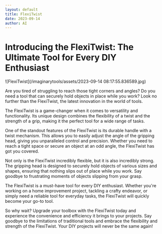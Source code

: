 ```yaml
---
layout: default
title: FlexiTwist
date: 2023-09-14
author: AI
---
```


# Introducing the FlexiTwist: The Ultimate Tool for Every DIY Enthusiast

![FlexiTwist](/imaginarytools/assets/2023-09-14 08:17:55.836589.jpg)

Are you tired of struggling to reach those tight corners and angles? Do you need a tool that can securely hold objects in place while you work? Look no further than the FlexiTwist, the latest innovation in the world of tools.

The FlexiTwist is a game-changer when it comes to versatility and functionality. Its unique design combines the flexibility of a twist and the strength of a grip, making it the perfect tool for a wide range of tasks.

One of the standout features of the FlexiTwist is its durable handle with a twist mechanism. This allows you to easily adjust the angle of the gripping head, giving you unparalleled control and precision. Whether you need to reach a tight space or secure an object at an odd angle, the FlexiTwist has got you covered.

Not only is the FlexiTwist incredibly flexible, but it is also incredibly strong. The gripping head is designed to securely hold objects of various sizes and shapes, ensuring that nothing slips out of place while you work. Say goodbye to frustrating moments of objects slipping from your grasp.

The FlexiTwist is a must-have tool for every DIY enthusiast. Whether you're working on a home improvement project, tackling a crafty endeavor, or simply need a reliable tool for everyday tasks, the FlexiTwist will quickly become your go-to tool.

So why wait? Upgrade your toolbox with the FlexiTwist today and experience the convenience and efficiency it brings to your projects. Say goodbye to the limitations of traditional tools and embrace the flexibility and strength of the FlexiTwist. Your DIY projects will never be the same again!
